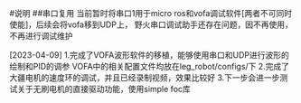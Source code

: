#说明
##串口复用
当前暂时将串口1用于micro ros和vofa调试软件[两者不可同时使能]，后续会将vofa移到UDP上，
野火串口调试助手还存在问题，因不再使用，不再进行调试维护

[2023-04-09]
1.完成了VOFA波形软件的移植，能够使用串口和UDP进行波形的绘制和PID的调参
 VOFA中的相关配置文件均放在leg_robot/configs/下
2.完成了大疆电机的速度环的调试，并且已经录制视频，效果比较好
3.下一步会进一步测试关于无刷电机的直接驱动功能，使用simple foc库